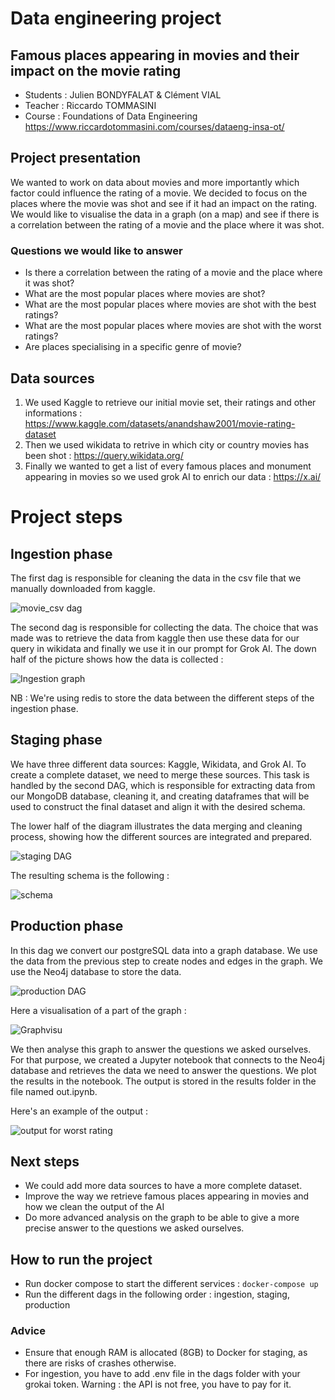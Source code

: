 # Data engineering project

## Famous places appearing in movies and their impact on the movie rating

- Students : Julien BONDYFALAT & Clément VIAL
- Teacher : Riccardo TOMMASINI
- Course : Foundations of Data Engineering https://www.riccardotommasini.com/courses/dataeng-insa-ot/

## Project presentation

We wanted to work on data about movies and more importantly which factor could influence the rating of a movie. We decided to focus on the places where the movie was shot and see if it had an impact on the rating. We would like to visualise the data in a graph (on a map) and see if there is a correlation between the rating of a movie and the place where it was shot.

### Questions we would like to answer

- Is there a correlation between the rating of a movie and the place where it was shot?
- What are the most popular places where movies are shot?
- What are the most popular places where movies are shot with the best ratings?
- What are the most popular places where movies are shot with the worst ratings?
- Are places specialising in a specific genre of movie?

## Data sources

1. We used Kaggle to retrieve our initial movie set, their ratings and other informations : https://www.kaggle.com/datasets/anandshaw2001/movie-rating-dataset
2. Then we used wikidata to retrive in which city or country movies has been shot : https://query.wikidata.org/
3. Finally we wanted to get a list of every famous places and monument appearing in movies so we used grok AI to enrich our data : https://x.ai/

# Project steps

## Ingestion phase

The first dag is responsible for cleaning the data in the csv file that we manually downloaded from kaggle.

![movie_csv dag](images/movie_dag.png)

The second dag is responsible for collecting the data. The choice that was made was to retrieve the data from kaggle then use these data for our query in wikidata and finally we use it in our prompt for Grok AI. The down half of the picture shows how the data is collected :

![Ingestion graph](images/ingestion.png)

NB : We're using redis to store the data between the different steps of the ingestion phase.

## Staging phase

We have three different data sources: Kaggle, Wikidata, and Grok AI. To create a complete dataset, we need to merge these sources. This task is handled by the second DAG, which is responsible for extracting data from our MongoDB database, cleaning it, and creating dataframes that will be used to construct the final dataset and align it with the desired schema.

The lower half of the diagram illustrates the data merging and cleaning process, showing how the different sources are integrated and prepared.

![staging DAG](images/staging.png)

The resulting schema is the following :

![schema](images/schema.png)

## Production phase

In this dag we convert our postgreSQL data into a graph database. We use the data from the previous step to create nodes and edges in the graph. We use the Neo4j database to store the data.

![production DAG](images/prodDAG.png)

Here a visualisation of a part of the graph :

![Graphvisu](images/GraphVisu.png)

We then analyse this graph to answer the questions we asked ourselves. For that purpose, we created a Jupyter notebook that connects to the Neo4j database and retrieves the data we need to answer the questions. We plot the results in the notebook. The output is stored in the results folder in the file named out.ipynb.

Here's an example of the output :

![output for worst rating](images/worst_rating.png)

## Next steps

- We could add more data sources to have a more complete dataset.
- Improve the way we retrieve famous places appearing in movies and how we clean the output of the AI
- Do more advanced analysis on the graph to be able to give a more precise answer to the questions we asked ourselves.

## How to run the project

- Run docker compose to start the different services : `docker-compose up`
- Run the different dags in the following order : ingestion, staging, production

### Advice

- Ensure that enough RAM is allocated (8GB) to Docker for staging, as there are risks of crashes otherwise.
- For ingestion, you have to add .env file in the dags folder with your grokai token. Warning : the API is not free, you have to pay for it.
